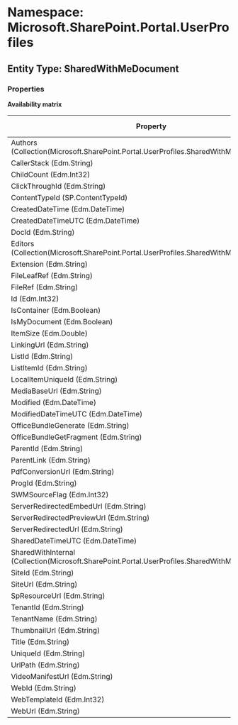 # Namespace: Microsoft.SharePoint.Portal.UserProfiles

## Entity Type: SharedWithMeDocument

### Properties

**Availability matrix**

Property | SPO | SP 2019 | SP 2016 | SP 2013
----------|-----|---------|---------|--------
Authors (Collection(Microsoft.SharePoint.Portal.UserProfiles.SharedWithMeDocumentUser)) | ✅ | ✅ | ✅ | ❌
CallerStack (Edm.String) | ✅ | ❌ | ❌ | ❌
ChildCount (Edm.Int32) | ✅ | ✅ | ❌ | ❌
ClickThroughId (Edm.String) | ✅ | ✅ | ❌ | ❌
ContentTypeId (SP.ContentTypeId) | ✅ | ✅ | ✅ | ❌
CreatedDateTime (Edm.DateTime) | ✅ | ✅ | ❌ | ❌
CreatedDateTimeUTC (Edm.DateTime) | ✅ | ✅ | ❌ | ❌
DocId (Edm.String) | ✅ | ✅ | ✅ | ❌
Editors (Collection(Microsoft.SharePoint.Portal.UserProfiles.SharedWithMeDocumentUser)) | ✅ | ✅ | ✅ | ❌
Extension (Edm.String) | ✅ | ✅ | ✅ | ❌
FileLeafRef (Edm.String) | ✅ | ✅ | ✅ | ❌
FileRef (Edm.String) | ✅ | ✅ | ✅ | ❌
Id (Edm.Int32) | ✅ | ✅ | ✅ | ❌
IsContainer (Edm.Boolean) | ✅ | ✅ | ✅ | ❌
IsMyDocument (Edm.Boolean) | ✅ | ✅ | ✅ | ❌
ItemSize (Edm.Double) | ✅ | ✅ | ❌ | ❌
LinkingUrl (Edm.String) | ✅ | ✅ | ✅ | ❌
ListId (Edm.String) | ✅ | ✅ | ✅ | ❌
ListItemId (Edm.String) | ✅ | ✅ | ✅ | ❌
LocalItemUniqueId (Edm.String) | ✅ | ❌ | ❌ | ❌
MediaBaseUrl (Edm.String) | ✅ | ❌ | ❌ | ❌
Modified (Edm.DateTime) | ✅ | ✅ | ✅ | ❌
ModifiedDateTimeUTC (Edm.DateTime) | ✅ | ✅ | ❌ | ❌
OfficeBundleGenerate (Edm.String) | ✅ | ❌ | ❌ | ❌
OfficeBundleGetFragment (Edm.String) | ✅ | ❌ | ❌ | ❌
ParentId (Edm.String) | ✅ | ✅ | ❌ | ❌
ParentLink (Edm.String) | ✅ | ✅ | ✅ | ❌
PdfConversionUrl (Edm.String) | ✅ | ❌ | ❌ | ❌
ProgId (Edm.String) | ✅ | ✅ | ✅ | ❌
SWMSourceFlag (Edm.Int32) | ✅ | ✅ | ❌ | ❌
ServerRedirectedEmbedUrl (Edm.String) | ✅ | ✅ | ✅ | ❌
ServerRedirectedPreviewUrl (Edm.String) | ✅ | ✅ | ✅ | ❌
ServerRedirectedUrl (Edm.String) | ✅ | ✅ | ✅ | ❌
SharedDateTimeUTC (Edm.DateTime) | ✅ | ✅ | ❌ | ❌
SharedWithInternal (Collection(Microsoft.SharePoint.Portal.UserProfiles.SharedWithMeDocumentUser)) | ✅ | ✅ | ✅ | ❌
SiteId (Edm.String) | ✅ | ✅ | ✅ | ❌
SiteUrl (Edm.String) | ✅ | ✅ | ✅ | ❌
SpResourceUrl (Edm.String) | ✅ | ❌ | ❌ | ❌
TenantId (Edm.String) | ✅ | ✅ | ❌ | ❌
TenantName (Edm.String) | ✅ | ✅ | ❌ | ❌
ThumbnailUrl (Edm.String) | ✅ | ❌ | ❌ | ❌
Title (Edm.String) | ✅ | ✅ | ✅ | ❌
UniqueId (Edm.String) | ✅ | ✅ | ✅ | ❌
UrlPath (Edm.String) | ✅ | ✅ | ✅ | ❌
VideoManifestUrl (Edm.String) | ✅ | ❌ | ❌ | ❌
WebId (Edm.String) | ✅ | ✅ | ✅ | ❌
WebTemplateId (Edm.Int32) | ✅ | ✅ | ❌ | ❌
WebUrl (Edm.String) | ✅ | ❌ | ❌ | ❌

